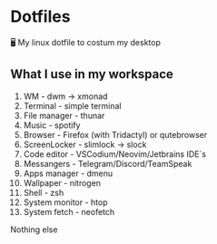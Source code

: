 # Dotfiles
:desktop_computer: My linux dotfile to costum my desktop


## What I use in my workspace
1. WM - dwm -> xmonad
2. Terminal - simple terminal
3. File manager - thunar
4. Music - spotify
5. Browser - Firefox (with Tridactyl) or qutebrowser
6. ScreenLocker - slimlock -> slock
7. Code editor - VSCodium/Neovim/Jetbrains IDE`s
8. Messangers - Telegram/Discord/TeamSpeak
9. Apps manager - dmenu
10. Wallpaper - nitrogen
11. Shell - zsh
12. System monitor - htop
13. System fetch - neofetch

Nothing else
